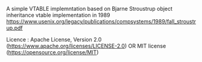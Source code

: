 A simple VTABLE implemntation based on Bjarne Stroustrup object inheritance vtable implementation in 1989
https://www.usenix.org/legacy/publications/compsystems/1989/fall_stroustrup.pdf

Licence :
Apache License, Version 2.0 (https://www.apache.org/licenses/LICENSE-2.0)
OR
MIT license (https://opensource.org/license/MIT)